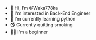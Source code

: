 - 👋 Hi, I’m @Waka778ka
- 👀 I'm interested in Back-End Engineer
- 🌱 I’m currently learning python
- 🚭 Currently quitting smoking
- 🧑‍🎓 I’m a beginner

<!---
Waka778ka/Waka778ka is a ✨ special ✨ repository because its `README.md` (this file) appears on your GitHub profile.
You can click the Preview link to take a look at your changes.
--->
